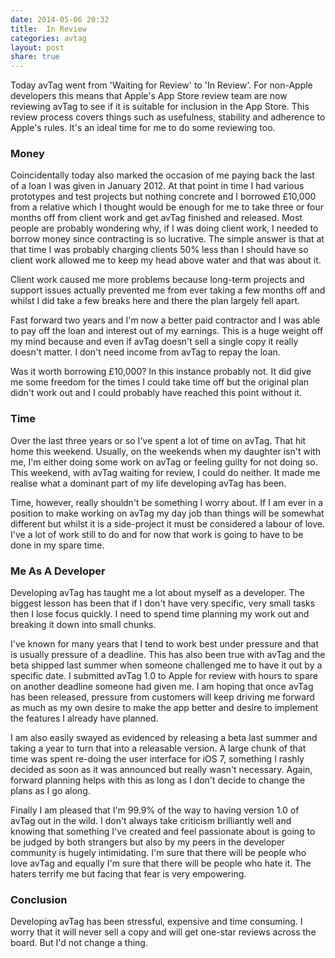 ```yaml
---
date: 2014-05-06 20:32
title:  In Review
categories: avtag
layout: post
share: true
---
```


Today avTag went from 'Waiting for Review' to 'In Review'. For non-Apple developers this means that Apple's App Store review team are now reviewing avTag to see if it is suitable for inclusion in the App Store. This review process covers things such as usefulness, stability and adherence to Apple's rules. It's an ideal time for me to do some reviewing too.

### Money

Coincidentally today also marked the occasion of me paying back the last of a loan I was given in January 2012. At that point in time I had various prototypes and test projects but nothing concrete and I borrowed £10,000 from a relative which I thought would be enough for me to take three or four months off from client work and get avTag finished and released. Most people are probably wondering why, if I was doing client work, I needed to borrow money since contracting is so lucrative. The simple answer is that at that time I was probably charging clients 50% less than I should have so client work allowed me to keep my head above water and that was about it.

Client work caused me more problems because long-term projects and support issues actually prevented me from ever taking a few months off and whilst I did take a few breaks here and there the plan largely fell apart.

Fast forward two years and I'm now a better paid contractor and I was able to pay off the loan and interest out of my earnings. This is a huge weight off my mind because and even if avTag doesn't sell a single copy it really doesn't matter. I don't need income from avTag to repay the loan.

Was it worth borrowing £10,000? In this instance probably not. It did give me some freedom for the times I could take time off but the original plan didn't work out and I could probably have reached this point without it.

### Time

Over the last three years or so I've spent a lot of time on avTag. That hit home this weekend. Usually, on the weekends when my daughter isn't with me, I'm either doing some work on avTag or feeling guilty for not doing so. This weekend, with avTag waiting for review, I could do neither. It made me realise what a dominant part of my life developing avTag has been.

Time, however, really shouldn't be something I worry about. If I am ever in a position to make working on avTag my day job than things will be somewhat different but whilst it is a side-project it must be considered a labour of love. I've a lot of work still to do and for now that work is going to have to be done in my spare time.

### Me As A Developer

Developing avTag has taught me a lot about myself as a developer. The biggest lesson has been that if I don't have very specific, very small tasks then I lose focus quickly. I need to spend time planning my work out and breaking it down into small chunks.

I've known for many years that I tend to work best under pressure and that is usually pressure of a deadline. This has also been true with avTag and the beta shipped last summer when someone challenged me to have it out by a specific date. I submitted avTag 1.0 to Apple for review with hours to spare on another deadline someone had given me. I am hoping that once avTag has been released, pressure from customers will keep driving me forward as much as my own desire to make the app better and desire to implement the features I already have planned.

I am also easily swayed as evidenced by releasing a beta last summer and taking a year to turn that into a releasable version. A large chunk of that time was spent re-doing the user interface for iOS 7, something I rashly decided as soon as it was announced but really wasn't necessary. Again, forward planning helps with this as long as I don't decide to change the plans as I go along.

Finally I am pleased that I'm 99.9% of the way to having version 1.0 of avTag out in the wild. I don't always take criticism brilliantly well and knowing that something I've created and feel passionate about is going to be judged by both strangers but also by my peers in the developer community is hugely intimidating. I'm sure that there will be people who love avTag and equally I'm sure that there will be people who hate it. The haters terrify me but facing that fear is very empowering.

### Conclusion

Developing avTag has been stressful, expensive and time consuming. I worry that it will never sell a copy and will get one-star reviews across the board. But I'd not change a thing.
